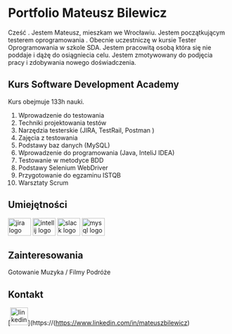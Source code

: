 # Portfolio Mateusz Bilewicz
Cześć . Jestem Mateusz, mieszkam we Wrocławiu. Jestem początkującym testerem oprogramowania . Obecnie uczestniczę w kursie Tester Oprogramowania w szkole SDA. Jestem pracowitą osobą która się nie poddaje i dążę do osiągniecia celu. Jestem zmotywowany do podjęcia pracy i zdobywania nowego doświadczenia.


## Kurs Software Development Academy 
Kurs obejmuje 133h nauki.
1.	Wprowadzenie do testowania
2.  Techniki projektowania testów	
3.	Narzędzia testerskie (JIRA, TestRail, Postman )
4.	Zajęcia z testowania
5.	Podstawy baz danych (MySQL)
6.	Wprowadzenie do programowania (Java, InteliJ IDEA)
7.	Testowanie w metodyce BDD	
8.	Podstawy Selenium WebDriver
9.	Przygotowanie do egzaminu ISTQB	
10.	Warsztaty Scrum


## Umiejętności


<div align="left">
  <img src="https://cdn.jsdelivr.net/gh/devicons/devicon/icons/jira/jira-original.svg" height="40" width="52" alt="jira logo"  />
  <img src="https://cdn.jsdelivr.net/gh/devicons/devicon/icons/intellij/intellij-original.svg" height="40" width="52" alt="intellij logo"  />
  <img src="https://cdn.jsdelivr.net/gh/devicons/devicon/icons/slack/slack-original.svg" height="40" width="52" alt="slack logo"  />
  <img src="https://cdn.jsdelivr.net/gh/devicons/devicon/icons/mysql/mysql-original.svg" height="40" width="52" alt="mysql logo"  />
</div>

###



## Zainteresowania
Gotowanie 
Muzyka / Filmy
Podróże

## Kontakt
[<img src='https://cdn.jsdelivr.net/npm/simple-icons@3.0.1/icons/linkedin.svg' alt='linkedin' height='40'>](https://(https://www.linkedin.com/in/mateuszbilewicz)   


 
  
